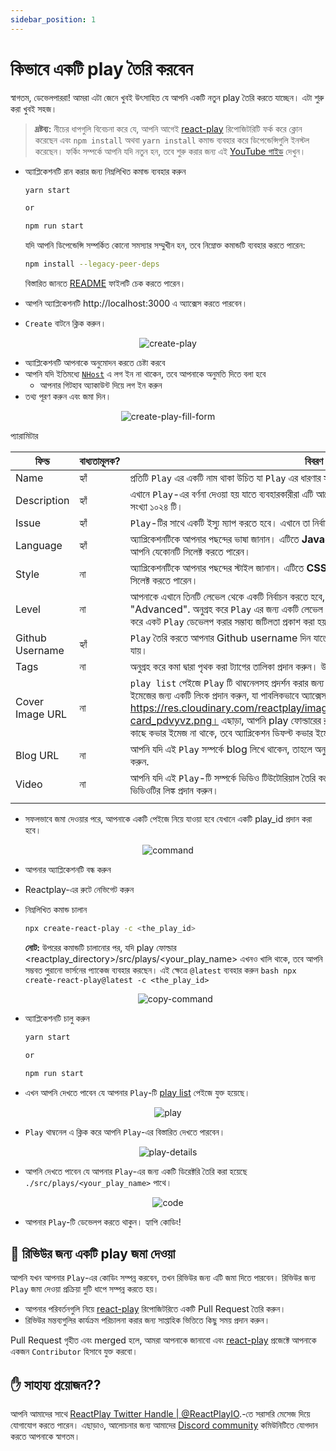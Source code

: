 ```yaml
---
sidebar_position: 1
---
```


# কিভাবে একটি play তৈরি করবেন

স্বাগতম, ডেভেলপাররা! আমরা এটা জেনে খুবই উৎসাহিত যে আপনি একটি নতুন play তৈরি করতে যাচ্ছেন। এটা শুরু করা খুবই সহজ।

> **দ্রষ্টব্য:** নীচের ধাপগুলি বিবেচনা করে যে, আপনি আগেই [react-play](https://github.com/reactplay/react-play) রিপোজিটরিটি ফর্ক করে ক্লোন করেছেন এবং `npm install` অথবা `yarn install` কমান্ড ব্যবহার করে ডিপেন্ডেন্সিগুলি ইনস্টল করেছেন। ফর্কিং সম্পর্কে আপনি যদি নতুন হন, তবে শুরু করার জন্য এই [YouTube গাইড](https://www.youtube.com/watch?v=h8suY-Osn8Q) দেখুন।

- অ্যাপ্লিকেশনটি রান করার জন্য নিম্নলিখিত কমান্ড ব্যবহার করুন

  ```bash
  yarn start

  or

  npm run start
  ```

  যদি আপনি ডিপেন্ডেন্সি সম্পর্কিত কোনো সমস্যার সম্মুখীন হন, তবে নিম্নোক্ত কমান্ডটি ব্যবহার করতে পারেন:

  ```bash
  npm install --legacy-peer-deps
  ```

  বিস্তারিত জানতে [README](https://github.com/reactplay/react-play#readme) ফাইলটি চেক করতে পারেন।

- আপনি অ্যাপ্লিকেশনটি http://localhost:3000 এ অ্যাক্সেস করতে পারবেন।
- `Create` বাটনে ক্লিক করুন।

<p align="center">
  <img src="https://res.cloudinary.com/atapas/image/upload/v1675171492/ReactPlay/Screenshot_2023-01-31_at_6.43.49_PM_bkcvkv.png" alt="create-play" />
</p>

- অ্যাপ্লিকেশনটি আপনাকে অনুমোদন করতে চেষ্টা করবে
- আপনি যদি ইতিমধ্যে [`NHost`](https://nhost.io) এ লগ ইন না থাকেন, তবে আপনাকে অনুমতি দিতে বলা হবে
  - আপনার গিটহাব অ্যাকাউন্ট দিয়ে লগ ইন করুন
- তথ্য পূরণ করুন এবং জমা দিন।

<p align="center">
  <img src="https://res.cloudinary.com/atapas/image/upload/v1675171492/ReactPlay/Screenshot_2023-01-31_at_6.51.24_PM_ljc1hz.png" alt="create-play-fill-form"/>
</p>

প্যারামিটার

| ফিল্ড           | বাধ্যতামূলক? | বিবরণ                                                                                                                                                                                                                                                                                                                                                                                                                          |
| --------------- | ------------ | ------------------------------------------------------------------------------------------------------------------------------------------------------------------------------------------------------------------------------------------------------------------------------------------------------------------------------------------------------------------------------------------------------------------------------ |
| Name            | হ্যাঁ        | প্রতিটি `Play` এর একটি নাম থাকা উচিত যা `Play` এর ধারণার সাথে সম্পর্কিত।                                                                                                                                                                                                                                                                                                                                                       |
| Description     | হ্যাঁ        | এখানে `Play`-এর বর্ণনা দেওয়া হয় যাতে ব্যবহারকারীরা এটি আরো ভালোভাবে বুঝতে পারে। সর্বাধিক অনুমোদিত অক্ষরের সংখ্যা ১০২৪ টি।                                                                                                                                                                                                                                                                                                     |
| Issue           | হ্যাঁ        | `Play`-টির সাথে একটি ইস্যু ম্যাপ করতে হবে। এখানে তা নির্বাচন করুন।                                                                                                                                                                                                                                                                                                                                                             |
| Language        | হ্যাঁ        | অ্যাপ্লিকেশনটিকে আপনার পছন্দের ভাষা জানান। এটিতে **JavaScript** এবং **TypeScript** উভয় সাপোর্ট করে। আপনি যেকোনটি সিলেক্ট করতে পারেন।                                                                                                                                                                                                                                                                                           |
| Style           | না           | অ্যাপ্লিকেশনটিকে আপনার পছন্দের স্টাইল জানান। এটিতে **CSS** এবং **SCSS** উভয় সাপোর্ট করে। আপনি যেকোনটি সিলেক্ট করতে পারেন।                                                                                                                                                                                                                                                                                                      |
| Level           | না           | আপনাকে এখানে তিনটি লেভেল থেকে একটি নির্বাচন করতে হবে, "Beginner", "Intermediate", অথবা "Advanced". অনুগ্রহ করে `Play` এর জন্য একটি লেভেল নির্বাচন করুন। এই লেভেলের মাধ্যমে React ব্যবহার করে একট `Play` ডেভেলপ করার সম্ভাব্য জটিলতা প্রকাশ করা হয়।                                                                                                                                                                             |
| Github Username | হ্যাঁ        | `Play` তৈরি করতে আপনার Github username দিন যাতে আপনাকে `Play`-এর ক্রিয়েটর হিসাবে চিহ্নিত করা যায়।                                                                                                                                                                                                                                                                                                                             |
| Tags            | না           | অনুগ্রহ করে কমা দ্বারা পৃথক করা ট্যাগের তালিকা প্রদান করুন। উদাহরণঃ JSX, Hooks                                                                                                                                                                                                                                                                                                                                                 |
| Cover Image URL | না           | `play list` পেইজে `Play` টি থাম্বনেলসহ প্রদর্শন করার জন্য কভার ইমেজ ব্যবহার করা হয়। অনুগ্রহ করে কভার ইমেজের জন্য একটি লিংক প্রদান করুন, যা পাবলিকভাবে অ্যাক্সেস যোগ্য একটি URL, উদাহরণঃ https://res.cloudinary.com/reactplay/image/upload/v1649060528/demos/id-card_pdvyvz.png। এছাড়া, আপনি play ফোল্ডারের রুটে cover.png ফাইল রাখতে পারেন। যদি আপনার কাছে কভার ইমেজ না থাকে, তবে অ্যাপ্লিকেশন ডিফল্ট কভার ইমেজ ব্যবহার করবে। |
| Blog URL        | না           | আপনি যদি এই `Play` সম্পর্কে blog লিখে থাকেন, তাহলে অনুগ্রহ করে আপনার blog article পেইজের লিঙ্ক প্রদান করুন.                                                                                                                                                                                                                                                                                                                    |
| Video           | না           | আপনি যদি এই `Play`-টি সম্পর্কে ভিডিও টিউটোরিয়াল তৈরি করে থাকেন, তাহলে অনুগ্রহ করে আপনার Youtube ভিডিওটির লিঙ্ক প্রদান করুন।                                                                                                                                                                                                                                                                                                   |
|                 |

- সফলভাবে জমা দেওয়ার পরে, আপনাকে একটি পেইজে নিয়ে যাওয়া হবে যেখানে একটি play_id প্রদান করা হবে।

<p align="center">
  <img src="https://res.cloudinary.com/atapas/image/upload/v1675172353/ReactPlay/Screenshot_2023-01-31_at_7.02.55_PM_k1tphu.png" alt="command" />
</p>

- আপনার অ্যাপ্লিকেশনটি বন্ধ করুন
- Reactplay-এর রুটে নেভিগেট করুন
- নিম্নলিখিত কমান্ড চালান

  ```bash
  npx create-react-play -c <the_play_id>
  ```

  **নোট:** উপরের কমান্ডটি চালানোর পর, যদি play ফোল্ডার <reactplay_directory>/src/plays/<your_play_name> এখনও খালি থাকে, তবে আপনি সম্ভবত পুরানো ভার্সনের প্যাকেজ ব্যবহার করছেন। এই ক্ষেত্রে `@latest` ব্যবহার করুন
  `bash
npx create-react-play@latest -c <the_play_id>`
  <p align="center">
  <img src="https://res.cloudinary.com/atapas/image/upload/v1675172352/ReactPlay/Screenshot_2023-01-31_at_7.06.07_PM_jhbcbl.png" alt="copy-command" />
  </p>

- অ্যাপ্লিকেশনটি চালু করুন

  ```bash
  yarn start

  or

  npm run start
  ```

- এখন আপনি দেখতে পাবেন যে আপনার `Play`-টি [play list](http://localhost:3000/plays) পেইজে যুক্ত হয়েছে।
<p align="center">
  <img src="https://res.cloudinary.com/atapas/image/upload/v1675172352/ReactPlay/Screenshot_2023-01-31_at_7.06.55_PM_gyck2r.png" alt="play" />
</p>

- `Play` থাম্বনেল এ ক্লিক করে আপনি `Play`-এর বিস্তারিত দেখতে পারবেন।
<p align="center">
  <img src="https://res.cloudinary.com/atapas/image/upload/v1675172353/ReactPlay/Screenshot_2023-01-31_at_7.07.19_PM_dnmcuu.png" alt="play-details"/>
</p>

- আপনি দেখতে পাবেন যে আপনার `Play`-এর জন্য একটি ডিরেক্টরি তৈরি করা হয়েছে `./src/plays/<your_play_name>` পাথে।
<p align="center">
  <img src="https://res.cloudinary.com/atapas/image/upload/v1675172514/ReactPlay/Screenshot_2023-01-31_at_7.10.36_PM_uxjomi.png" alt="code"/>
</p>

- আপনার `Play`-টি ডেভেলপ করতে থাকুন। হ্যাপি কোডিং!

## 👀 রিভিউর জন্য একটি play জমা দেওয়া

আপনি যখন আপনার `Play`-এর কোডিং সম্পন্ন করবেন, তখন রিভিউর জন্য এটি জমা দিতে পারবেন। রিভিউর জন্য `Play` জমা দেওয়া প্রক্রিয়া দুটি ধাপে সম্পন্ন করতে হয়।

- আপনার পরিবর্তনগুলি নিয়ে [react-play](https://github.com/reactplay/react-play) রিপোজিটরিতে একটি Pull Request তৈরি করুন।
- রিভিউর মন্তব্যগুলির কার্যক্রম পরিচালনা করার জন্য সাপ্তাহিক ভিত্তিতে কিছু সময় প্রদান করুন।

Pull Request গৃহীত এবং merged হলে, আমরা আপনাকে জানাবো এবং [react-play](https://github.com/reactplay/react-play) প্রজেক্টে আপনাকে একজন `Contributor` হিসাবে যুক্ত করবো।

## ✋ সাহায্য প্রয়োজন??

আপনি আমাদের সাথে [ReactPlay Twitter Handle | @ReactPlayIO](https://twitter.com/ReactPlayIO).-তে
সরাসরি মেসেজ দিয়ে যোগাযোগ করতে পারেন। এছাড়াও, আলোচনার জন্য আমাদের [Discord community](https://discord.gg/vrTxWUP8Am) কমিউনিটিতে যোগদান করতে আপনাকে স্বাগতম।
